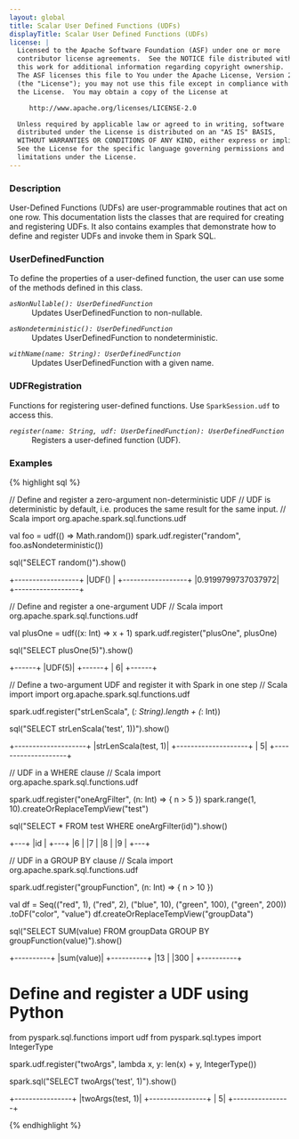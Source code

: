 ```yaml
---
layout: global
title: Scalar User Defined Functions (UDFs)
displayTitle: Scalar User Defined Functions (UDFs)
license: |
  Licensed to the Apache Software Foundation (ASF) under one or more
  contributor license agreements.  See the NOTICE file distributed with
  this work for additional information regarding copyright ownership.
  The ASF licenses this file to You under the Apache License, Version 2.0
  (the "License"); you may not use this file except in compliance with
  the License.  You may obtain a copy of the License at

     http://www.apache.org/licenses/LICENSE-2.0

  Unless required by applicable law or agreed to in writing, software
  distributed under the License is distributed on an "AS IS" BASIS,
  WITHOUT WARRANTIES OR CONDITIONS OF ANY KIND, either express or implied.
  See the License for the specific language governing permissions and
  limitations under the License.
---
```


### Description

User-Defined Functions (UDFs) are user-programmable routines that act on one row. This documentation lists the classes that are required for creating and registering UDFs. It also contains examples that demonstrate how to define and register UDFs and invoke them in Spark SQL.


### UserDefinedFunction

To define the properties of a user-defined function, the user can use some of the methods defined in this class.

<dl>
  <dt><code><em>asNonNullable(): UserDefinedFunction</em></code></dt>
  <dd>
    Updates UserDefinedFunction to non-nullable.
  </dd>
</dl>

<dl>
  <dt><code><em>asNondeterministic(): UserDefinedFunction</em></code></dt>
  <dd>
    Updates UserDefinedFunction to nondeterministic.
  </dd>
</dl>

<dl>
  <dt><code><em>withName(name: String): UserDefinedFunction</em></code></dt>
  <dd>
    Updates UserDefinedFunction with a given name.
  </dd>
</dl>

### UDFRegistration

Functions for registering user-defined functions. Use `SparkSession.udf` to access this.

<dl>
  <dt><code><em>register(name: String, udf: UserDefinedFunction): UserDefinedFunction</em></code></dt>
  <dd>
    Registers a user-defined function (UDF).
  </dd>
</dl>

### Examples

{% highlight sql %}

// Define and register a zero-argument non-deterministic UDF
// UDF is deterministic by default, i.e. produces the same result for the same input.
// Scala
import org.apache.spark.sql.functions.udf

val foo = udf(() => Math.random())
spark.udf.register("random", foo.asNondeterministic())

sql("SELECT random()").show()

+------------------+
|UDF()             |
+------------------+
|0.9199799737037972|
+------------------+

// Define and register a one-argument UDF
// Scala
import org.apache.spark.sql.functions.udf

val plusOne = udf((x: Int) => x + 1)
spark.udf.register("plusOne", plusOne)

sql("SELECT plusOne(5)").show()

+------+
|UDF(5)|
+------+
|     6|
+------+

// Define a two-argument UDF and register it with Spark in one step
// Scala
import import org.apache.spark.sql.functions.udf

spark.udf.register("strLenScala", (_: String).length + (_: Int))

sql("SELECT strLenScala('test', 1))").show()

+--------------------+
|strLenScala(test, 1)|
+--------------------+
|                   5|
+--------------------+

// UDF in a WHERE clause
// Scala
import org.apache.spark.sql.functions.udf

spark.udf.register("oneArgFilter", (n: Int) => { n > 5 })
spark.range(1, 10).createOrReplaceTempView("test")

sql("SELECT * FROM test WHERE oneArgFilter(id)").show()

+---+
|id |
+---+
|6  |
|7  |
|8  |
|9  |
+---+

// UDF in a GROUP BY clause
// Scala
import org.apache.spark.sql.functions.udf

spark.udf.register("groupFunction", (n: Int) => { n > 10 })

val df = Seq(("red", 1),
             ("red", 2),
             ("blue", 10),
             ("green", 100),
             ("green", 200))
             .toDF("color", "value")
df.createOrReplaceTempView("groupData")

sql("SELECT SUM(value) FROM groupData GROUP BY groupFunction(value)").show()

+----------+
|sum(value)|
+----------+
|13        |
|300       |
+----------+

# Define and register a UDF using Python
from pyspark.sql.functions import udf
from pyspark.sql.types import IntegerType

spark.udf.register("twoArgs", lambda x, y: len(x) + y, IntegerType())

spark.sql("SELECT twoArgs('test', 1)").show()

+----------------+
|twoArgs(test, 1)|
+----------------+
|               5|
+----------------+

{% endhighlight %}
